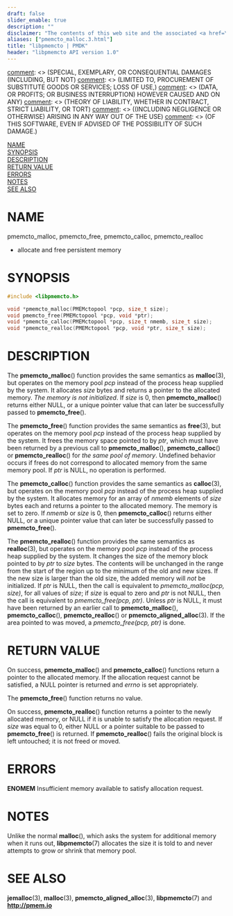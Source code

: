 ```yaml
---
draft: false
slider_enable: true
description: ""
disclaimer: "The contents of this web site and the associated <a href=\"https://github.com/pmem\">GitHub repositories</a> are BSD-licensed open source."
aliases: ["pmemcto_malloc.3.html"]
title: "libpmemcto | PMDK"
header: "libpmemcto API version 1.0"
---
```


[comment]: <> (Copyright 2017, Intel Corporation)

[comment]: <> (Redistribution and use in source and binary forms, with or without)
[comment]: <> (modification, are permitted provided that the following conditions)
[comment]: <> (are met:)
[comment]: <> (    * Redistributions of source code must retain the above copyright)
[comment]: <> (      notice, this list of conditions and the following disclaimer.)
[comment]: <> (    * Redistributions in binary form must reproduce the above copyright)
[comment]: <> (      notice, this list of conditions and the following disclaimer in)
[comment]: <> (      the documentation and/or other materials provided with the)
[comment]: <> (      distribution.)
[comment]: <> (    * Neither the name of the copyright holder nor the names of its)
[comment]: <> (      contributors may be used to endorse or promote products derived)
[comment]: <> (      from this software without specific prior written permission.)

[comment]: <> (THIS SOFTWARE IS PROVIDED BY THE COPYRIGHT HOLDERS AND CONTRIBUTORS)
[comment]: <> ("AS IS" AND ANY EXPRESS OR IMPLIED WARRANTIES, INCLUDING, BUT NOT)
[comment]: <> (LIMITED TO, THE IMPLIED WARRANTIES OF MERCHANTABILITY AND FITNESS FOR)
[comment]: <> (A PARTICULAR PURPOSE ARE DISCLAIMED. IN NO EVENT SHALL THE COPYRIGHT)
[comment]: <> (OWNER OR CONTRIBUTORS BE LIABLE FOR ANY DIRECT, INDIRECT, INCIDENTAL,)
[comment]: <> (SPECIAL, EXEMPLARY, OR CONSEQUENTIAL DAMAGES (INCLUDING, BUT NOT)
[comment]: <> (LIMITED TO, PROCUREMENT OF SUBSTITUTE GOODS OR SERVICES; LOSS OF USE,)
[comment]: <> (DATA, OR PROFITS; OR BUSINESS INTERRUPTION) HOWEVER CAUSED AND ON ANY)
[comment]: <> (THEORY OF LIABILITY, WHETHER IN CONTRACT, STRICT LIABILITY, OR TORT)
[comment]: <> ((INCLUDING NEGLIGENCE OR OTHERWISE) ARISING IN ANY WAY OUT OF THE USE)
[comment]: <> (OF THIS SOFTWARE, EVEN IF ADVISED OF THE POSSIBILITY OF SUCH DAMAGE.)

[comment]: <> (pmemcto_malloc.3 -- man page for libpmemcto)

[NAME](#name)<br />
[SYNOPSIS](#synopsis)<br />
[DESCRIPTION](#description)<br />
[RETURN VALUE](#return-value)<br />
[ERRORS](#errors)<br />
[NOTES](#notes)<br />
[SEE ALSO](#see-also)<br />


# NAME #

pmemcto_malloc, pmemcto_free, pmemcto_calloc, pmemcto_realloc
- allocate and free persistent memory


# SYNOPSIS #

```c
#include <libpmemcto.h>

void *pmemcto_malloc(PMEMctopool *pcp, size_t size);
void pmemcto_free(PMEMctopool *pcp, void *ptr);
void *pmemcto_calloc(PMEMctopool *pcp, size_t nmemb, size_t size);
void *pmemcto_realloc(PMEMctopool *pcp, void *ptr, size_t size);
```


# DESCRIPTION #

The **pmemcto_malloc**() function provides the same semantics
as **malloc**(3), but operates on the memory pool *pcp* instead of
the process heap supplied by the system.  It allocates *size* bytes and
returns a pointer to the allocated memory.  *The memory is not initialized*.
If *size* is 0, then **pmemcto_malloc**() returns either NULL, or a unique
pointer value that can later be successfully passed to **pmemcto_free**().

The **pmemcto_free**() function provides the same semantics as **free**(3),
but operates on the memory pool *pcp* instead of the process heap supplied
by the system.  It frees the memory space pointed to by *ptr*, which must
have been returned by a previous call to **pmemcto_malloc**(),
**pmemcto_calloc**() or **pmemcto_realloc**() for *the same pool of memory*.
Undefined behavior occurs if frees do not correspond to allocated memory
from the same memory pool.  If *ptr* is NULL, no operation is performed.

The **pmemcto_calloc**() function provides the same semantics
as **calloc**(3), but operates on the memory pool *pcp* instead of
the process heap supplied by the system.  It allocates memory for an array
of *nmemb* elements of *size* bytes each and returns a pointer to the
allocated memory.  The memory is set to zero.  If *nmemb* or *size* is 0,
then **pmemcto_calloc**() returns either NULL, or a unique pointer value
that can later be successfully passed to **pmemcto_free**().

The **pmemcto_realloc**() function provides the same semantics
as **realloc**(3), but operates on the memory pool *pcp* instead of
the process heap supplied by the system.  It changes the size of
the memory block pointed to by *ptr* to *size* bytes.  The contents will be
unchanged in the range from the start of the region up to the minimum
of the old and new sizes.  If the new size is larger than the old size,
the added memory will *not* be initialized.  If *ptr* is NULL,
then the call is equivalent to *pmemcto_malloc(pcp, size)*, for all values
of *size*; if *size* is equal to zero and *ptr* is not NULL, then the call
is equivalent to *pmemcto_free(pcp, ptr)*.  Unless *ptr* is NULL,
it must have been returned by an earlier call to **pmemcto_malloc**(),
**pmemcto_calloc**(), **pmemcto_realloc**() or **pmemcto_aligned_alloc**(3).
If the area pointed to was moved, a *pmemcto_free(pcp, ptr)* is done.


# RETURN VALUE #

On success, **pmemcto_malloc**() and **pmemcto_calloc**() functions return
a pointer to the allocated memory.  If the allocation request cannot be
satisfied, a NULL pointer is returned and *errno* is set appropriately.

The **pmemcto_free**() function returns no value.

On success, **pmemcto_realloc**() function returns a pointer to the newly
allocated memory, or NULL if it is unable to satisfy the allocation request.
If *size* was equal to 0, either NULL or a pointer suitable to be passed
to **pmemcto_free**() is returned.  If **pmemcto_realloc**() fails
the original block is left untouched; it is not freed or moved.


# ERRORS #

**ENOMEM** Insufficient memory available to satisfy allocation request.


# NOTES #

Unlike the normal **malloc**(), which asks the system for additional
memory when it runs out, **libpmemcto**(7) allocates the size it is told
to and never attempts to grow or shrink that memory pool.


# SEE ALSO #

**jemalloc**(3), **malloc**(3),
**pmemcto_aligned_alloc**(3),
**libpmemcto**(7)
and **<http://pmem.io>**
